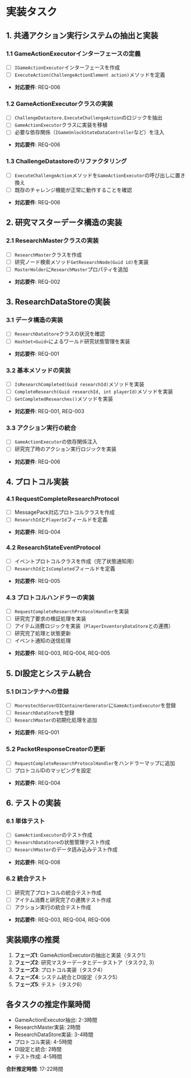 # 実装タスク

## 1. 共通アクション実行システムの抽出と実装

### 1.1 GameActionExecutorインターフェースの定義
- [ ] `IGameActionExecutor`インターフェースを作成
- [ ] `ExecuteAction(ChallengeActionElement action)`メソッドを定義
- **対応要件**: REQ-006

### 1.2 GameActionExecutorクラスの実装
- [ ] `ChallengeDatastore.ExecuteChallengeAction`のロジックを抽出
- [ ] `GameActionExecutor`クラスに実装を移植
- [ ] 必要な依存関係（`IGameUnlockStateDataController`など）を注入
- **対応要件**: REQ-006

### 1.3 ChallengeDatastoreのリファクタリング
- [ ] `ExecuteChallengeAction`メソッドを`GameActionExecutor`の呼び出しに置き換え
- [ ] 既存のチャレンジ機能が正常に動作することを確認
- **対応要件**: REQ-006

## 2. 研究マスターデータ構造の実装

### 2.1 ResearchMasterクラスの実装
- [ ] `ResearchMaster`クラスを作成
- [ ] 研究ノード検索メソッド`GetResearchNode(Guid id)`を実装
- [ ] `MasterHolder`に`ResearchMaster`プロパティを追加
- **対応要件**: REQ-002

## 3. ResearchDataStoreの実装

### 3.1 データ構造の実装
- [ ] `ResearchDataStore`クラスの状況を確認
- [ ] `HashSet<Guid>`によるワールド研究状態管理を実装
- **対応要件**: REQ-001

### 3.2 基本メソッドの実装
- [ ] `IsResearchCompleted(Guid researchId)`メソッドを実装
- [ ] `CompleteResearch(Guid researchId, int playerId)`メソッドを実装
- [ ] `GetCompletedResearches()`メソッドを実装
- **対応要件**: REQ-001, REQ-003

### 3.3 アクション実行の統合
- [ ] `GameActionExecutor`の依存関係注入
- [ ] 研究完了時のアクション実行ロジックを実装
- **対応要件**: REQ-006

## 4. プロトコル実装

### 4.1 RequestCompleteResearchProtocol
- [ ] MessagePack対応プロトコルクラスを作成
- [ ] `ResearchId`と`PlayerId`フィールドを定義
- **対応要件**: REQ-004

### 4.2 ResearchStateEventProtocol
- [ ] イベントプロトコルクラスを作成（完了状態通知用）
- [ ] `ResearchId`と`IsCompleted`フィールドを定義
- **対応要件**: REQ-005

### 4.3 プロトコルハンドラーの実装
- [ ] `RequestCompleteResearchProtocolHandler`を実装
- [ ] 研究完了要求の検証処理を実装
- [ ] アイテム消費ロジックを実装（`PlayerInventoryDataStore`との連携）
- [ ] 研究完了処理と状態更新
- [ ] イベント通知の送信処理
- **対応要件**: REQ-003, REQ-004, REQ-005

## 5. DI設定とシステム統合

### 5.1 DIコンテナへの登録
- [ ] `MoorestechServerDIContainerGenerator`に`GameActionExecutor`を登録
- [ ] `ResearchDataStore`を登録
- [ ] `ResearchMaster`の初期化処理を追加
- **対応要件**: REQ-001

### 5.2 PacketResponseCreatorの更新
- [ ] `RequestCompleteResearchProtocolHandler`をハンドラーマップに追加
- [ ] プロトコルIDのマッピングを設定
- **対応要件**: REQ-004

## 6. テストの実装

### 6.1 単体テスト
- [ ] `GameActionExecutor`のテスト作成
- [ ] `ResearchDataStore`の状態管理テスト作成
- [ ] `ResearchMaster`のデータ読み込みテスト作成
- **対応要件**: REQ-008

### 6.2 統合テスト
- [ ] 研究完了プロトコルの統合テスト作成
- [ ] アイテム消費と研究完了の連携テスト作成
- [ ] アクション実行の統合テスト作成
- **対応要件**: REQ-003, REQ-004, REQ-006


## 実装順序の推奨

1. **フェーズ1**: GameActionExecutorの抽出と実装（タスク1）
2. **フェーズ2**: 研究マスターデータとデータストア（タスク2, 3）
3. **フェーズ3**: プロトコル実装（タスク4）
4. **フェーズ4**: システム統合とDI設定（タスク5）
5. **フェーズ5**: テスト（タスク6）

## 各タスクの推定作業時間

- GameActionExecutor抽出: 2-3時間
- ResearchMaster実装: 2時間
- ResearchDataStore実装: 3-4時間
- プロトコル実装: 4-5時間
- DI設定と統合: 2時間
- テスト作成: 4-5時間

**合計推定時間**: 17-22時間